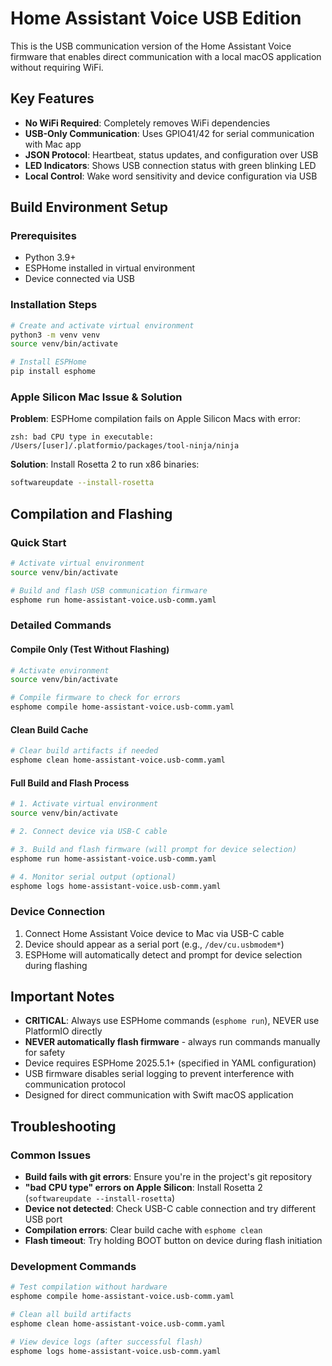 # Home Assistant Voice USB Edition

This is the USB communication version of the Home Assistant Voice firmware that enables direct communication with a local macOS application without requiring WiFi.

## Key Features

- **No WiFi Required**: Completely removes WiFi dependencies
- **USB-Only Communication**: Uses GPIO41/42 for serial communication with Mac app
- **JSON Protocol**: Heartbeat, status updates, and configuration over USB
- **LED Indicators**: Shows USB connection status with green blinking LED
- **Local Control**: Wake word sensitivity and device configuration via USB

## Build Environment Setup

### Prerequisites
- Python 3.9+
- ESPHome installed in virtual environment
- Device connected via USB

### Installation Steps
```bash
# Create and activate virtual environment
python3 -m venv venv
source venv/bin/activate

# Install ESPHome
pip install esphome
```

### Apple Silicon Mac Issue & Solution
**Problem**: ESPHome compilation fails on Apple Silicon Macs with error:
```
zsh: bad CPU type in executable: /Users/[user]/.platformio/packages/tool-ninja/ninja
```

**Solution**: Install Rosetta 2 to run x86 binaries:
```bash
softwareupdate --install-rosetta
```

## Compilation and Flashing

### Quick Start
```bash
# Activate virtual environment
source venv/bin/activate

# Build and flash USB communication firmware
esphome run home-assistant-voice.usb-comm.yaml
```

### Detailed Commands

#### Compile Only (Test Without Flashing)
```bash
# Activate environment
source venv/bin/activate

# Compile firmware to check for errors
esphome compile home-assistant-voice.usb-comm.yaml
```

#### Clean Build Cache
```bash
# Clear build artifacts if needed
esphome clean home-assistant-voice.usb-comm.yaml
```

#### Full Build and Flash Process
```bash
# 1. Activate virtual environment
source venv/bin/activate

# 2. Connect device via USB-C cable

# 3. Build and flash firmware (will prompt for device selection)
esphome run home-assistant-voice.usb-comm.yaml

# 4. Monitor serial output (optional)
esphome logs home-assistant-voice.usb-comm.yaml
```

### Device Connection
1. Connect Home Assistant Voice device to Mac via USB-C cable
2. Device should appear as a serial port (e.g., `/dev/cu.usbmodem*`)
3. ESPHome will automatically detect and prompt for device selection during flashing

## Important Notes

- **CRITICAL**: Always use ESPHome commands (`esphome run`), NEVER use PlatformIO directly
- **NEVER automatically flash firmware** - always run commands manually for safety
- Device requires ESPHome 2025.5.1+ (specified in YAML configuration)
- USB firmware disables serial logging to prevent interference with communication protocol
- Designed for direct communication with Swift macOS application

## Troubleshooting

### Common Issues
- **Build fails with git errors**: Ensure you're in the project's git repository
- **"bad CPU type" errors on Apple Silicon**: Install Rosetta 2 (`softwareupdate --install-rosetta`)
- **Device not detected**: Check USB-C cable connection and try different USB port
- **Compilation errors**: Clear build cache with `esphome clean`
- **Flash timeout**: Try holding BOOT button on device during flash initiation

### Development Commands
```bash
# Test compilation without hardware
esphome compile home-assistant-voice.usb-comm.yaml

# Clean all build artifacts
esphome clean home-assistant-voice.usb-comm.yaml

# View device logs (after successful flash)
esphome logs home-assistant-voice.usb-comm.yaml
```